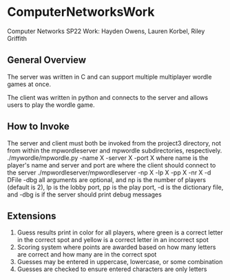 # ComputerNetworksWork
Computer Networks SP22 Work: Hayden Owens, Lauren Korbel, Riley Griffith

## General Overview
The server was written in C and can support multiple multiplayer wordle games at once.

The client was written in python and connects to the server and allows users to play the wordle game.

## How to Invoke
The server and client must both be invoked from the project3 directory, not from within the mpwordleserver and mpwordle subdirectories,
respectively. 
      ./mywordle/mpwordle.py -name X -server X -port X
			where name is the player's name and server and port are where the client should connect to the server
      ./mpwordleserver/mpwordleserver -np X -lp X -pp X -nr X -d DFile -dbg
			all arguments are optional, and np is the number of players (default is 2), lp is the lobby port, pp is the play port, 
			-d is the dictionary file, and -dbg is if the server should print debug messages

## Extensions
1. Guess results print in color for all players, where green is a correct letter in the correct spot and yellow is a correct letter in an incorrect spot
2. Scoring system where points are awarded based on how many letters are correct and how many are in the correct spot
3. Guesses may be entered in uppercase, lowercase, or some combination
4. Guesses are checked to ensure entered characters are only letters
